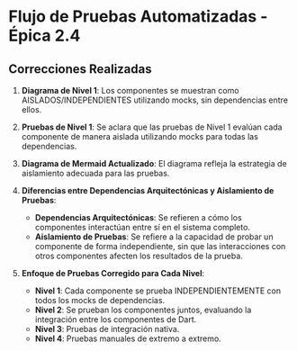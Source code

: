 # Flujo de Pruebas Automatizadas - Épica 2.4

## Correcciones Realizadas

1. **Diagrama de Nivel 1**: Los componentes se muestran como AISLADOS/INDEPENDIENTES utilizando mocks, sin dependencias entre ellos.

2. **Pruebas de Nivel 1**: Se aclara que las pruebas de Nivel 1 evalúan cada componente de manera aislada utilizando mocks para todas las dependencias.

3. **Diagrama de Mermaid Actualizado**: El diagrama refleja la estrategia de aislamiento adecuada para las pruebas.

4. **Diferencias entre Dependencias Arquitectónicas y Aislamiento de Pruebas**: 
   - **Dependencias Arquitectónicas**: Se refieren a cómo los componentes interactúan entre sí en el sistema completo.
   - **Aislamiento de Pruebas**: Se refiere a la capacidad de probar un componente de forma independiente, sin que las interacciones con otros componentes afecten los resultados de la prueba.

5. **Enfoque de Pruebas Corregido para Cada Nivel**:
   - **Nivel 1**: Cada componente se prueba INDEPENDIENTEMENTE con todos los mocks de dependencias.
   - **Nivel 2**: Se prueban los componentes juntos, evaluando la integración entre los componentes de Dart.
   - **Nivel 3**: Pruebas de integración nativa.
   - **Nivel 4**: Pruebas manuales de extremo a extremo.
